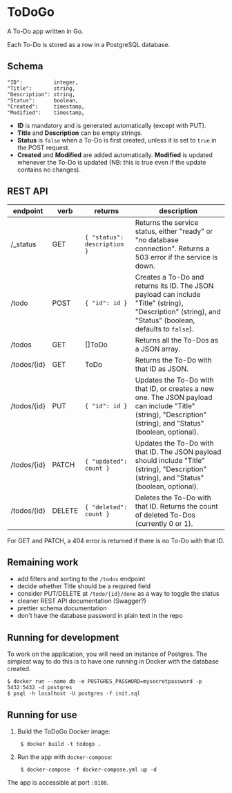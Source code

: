 # ToDoGo

A To-Do app written in Go.

Each To-Do is stored as a row in a PostgreSQL database.

## Schema

```
"ID":          integer,
"Title":       string,
"Description": string,
"Status":      boolean,
"Created":     timestamp,
"Modified":    timestamp,
```

* **ID** is mandatory and is generated automatically (except with PUT).
* **Title** and **Description** can be empty strings.
* **Status** is `false` when a To-Do is first created, unless it is set to `true` in the POST request.
* **Created** and **Modified** are added automatically. **Modified** is updated whenever the To-Do is updated (NB: this is true even if the update contains no changes).

## REST API

| endpoint    | verb   | returns                     | description |
|-------------|--------|-----------------------------|-------------|
| /_status    | GET    | `{ "status": description }` | Returns the service status, either "ready" or "no database connection".  Returns a 503 error if the service is down. |
| /todo       | POST   | `{ "id": id }`              | Creates a To-Do and returns its ID. The JSON payload can include "Title" (string), "Description" (string), and "Status" (boolean, defaults to `false`). |
| /todos      | GET    | []ToDo                      | Returns all the To-Dos as a JSON array. |
| /todos/{id} | GET    | ToDo                        | Returns the To-Do with that ID as JSON. |
| /todos/{id} | PUT    | `{ "id": id }`              | Updates the To-Do with that ID, or creates a new one. The JSON payload can include "Title" (string), "Description" (string), and "Status" (boolean, optional). |
| /todos/{id} | PATCH  | `{ "updated": count }`      | Updates the To-Do with that ID. The JSON payload should include "Title" (string), "Description" (string), and "Status" (boolean, optional). |
| /todos/{id} | DELETE | `{ "deleted": count }`      | Deletes the To-Do with that ID. Returns the count of deleted To-Dos (currently 0 or 1). |

For GET and PATCH, a 404 error is returned if there is no To-Do with that ID.

## Remaining work

* add filters and sorting to the `/todos` endpoint
* decide whether Title should be a required field
* consider PUT/DELETE at `/todo/{id}/done` as a way to toggle the status
* cleaner REST API documentation (Swagger?)
* prettier schema documentation
* don't have the database password in plain text in the repo

## Running for development

To work on the application, you will need an instance of Postgres. The simplest way to do this is to have one running in Docker with the database created.

    $ docker run --name db -e POSTGRES_PASSWORD=mysecretpassword -p 5432:5432 -d postgres
    $ psql -h localhost -U postgres -f init.sql

## Running for use

1. Build the ToDoGo Docker image:

        $ docker build -t todogo .

2. Run the app with `docker-compose`:

        $ docker-compose -f docker-compose.yml up -d

The app is accessible at port `:8180`.